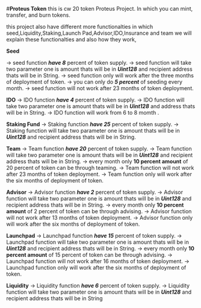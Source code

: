 #**Proteus Token**
this is cw 20 token Proteus Project. In which you can mint, transfer, and  burn tokens.

this project also have different more functionalties in which seed,Liquidity,Staking,Launch Pad,Advisor,IDO,Insurance and team we will explain these functionalties and also how they work,

**Seed**

-> seed function ***have 8*** percent of token supply.
-> seed function will take two parameter one is amount thats will be in ***Uint128*** and recipient address thats will be in String.
-> seed function only will work after the three months of deployment of token.
-> you can only do  ***5 percent*** of seeding every month.
-> seed function will not work after 23 months of token deployment. 

**IDO**
-> IDO function ***have 4*** percent of token supply.
-> IDO function will take two parameter one is amount thats will be in ***Uint128*** and address thats will be in String.
-> IDO function will work from 6 to 8 momth .

**Staking Fund**
-> Staking function ***have 25*** percent of token supply.
-> Staking function will take two parameter one is amount thats will be in ***Uint128*** and recipient address thats will be in String.

**Team**
-> Team function ***have 20*** percent of token supply.
-> Team function will take two parameter one is amount thats will be in ***Uint128*** and recipient address thats will be in String.
-> every month only **10 percent amount** of 20 percent of token can be through teaming.
-> Team function will not work after 23 months of token deployment.
-> Team function only will work after the six months of deployment of token.

**Advisor**
-> Advisor function ***have 2*** percent of token supply.
-> Advisor function will take two parameter one is amount thats will be in ***Uint128*** and recipient address thats will be in String.
-> every month only **10 percent amount** of 2 percent of token can be through advising.
-> Advisor function will not work after 13 months of token deployment.
-> Advisor function only will work after the six months of deployment of token.
 
**Launchpad**
-> Launchpad function ***have 15*** percent of token supply.
-> Launchpad function will take two parameter one is amount thats will be in ***Uint128*** and recipient address thats will be in String.
-> every month only **10 percent amount** of 15 percent of token can be through advising.
-> Launchpad function will not work after 16 months of token deployment.
-> Launchpad function only will work after the six months of deployment of token.

**Liquidity**
-> Liquidity function ***have 6*** percent of token supply.
-> Liquidity function will take two parameter one is amount thats will be in ***Uint128*** and recipient address thats will be in String








